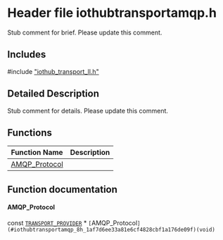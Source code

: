 # Header file iothubtransportamqp.h 

Stub comment for brief. Please update this comment.

## Includes

\#include ["iothub_transport_ll.h"](iot-c-ref-iothub-transport-ll-h.md)  

## Detailed Description

Stub comment for details. Please update this comment.

## Functions

Function Name                  | Description                                
--------------------------------|---------------------------------------------
[AMQP_Protocol](./iot-c-ref-iothubtransportamqp-h/amqp-protocol.md)            | 

## Function documentation

#### AMQP_Protocol 
const [`TRANSPORT_PROVIDER`](#iothub__transport__ll_8h_1a42a8931408acfbb7cb2f505ae7b29aa2) * `[`AMQP_Protocol`](#iothubtransportamqp_8h_1af7d6ee33a81e6cf4828cbf1a176de09f)(void)`

